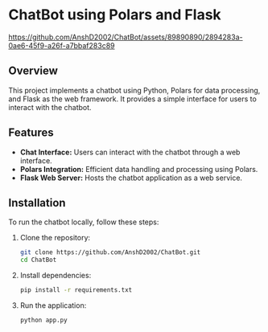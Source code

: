 # ChatBot using Polars and Flask

https://github.com/AnshD2002/ChatBot/assets/89890890/2894283a-0ae6-45f9-a26f-a7bbaf283c89

## Overview

This project implements a chatbot using Python, Polars for data processing, and Flask as the web framework. It provides a simple interface for users to interact with the chatbot.

## Features

- **Chat Interface:** Users can interact with the chatbot through a web interface.
- **Polars Integration:** Efficient data handling and processing using Polars.
- **Flask Web Server:** Hosts the chatbot application as a web service.

## Installation

To run the chatbot locally, follow these steps:

1. Clone the repository:

   ```bash
   git clone https://github.com/AnshD2002/ChatBot.git
   cd ChatBot
2. Install dependencies:
   ```bash
   pip install -r requirements.txt
4. Run the application:
   ```bash
   python app.py
